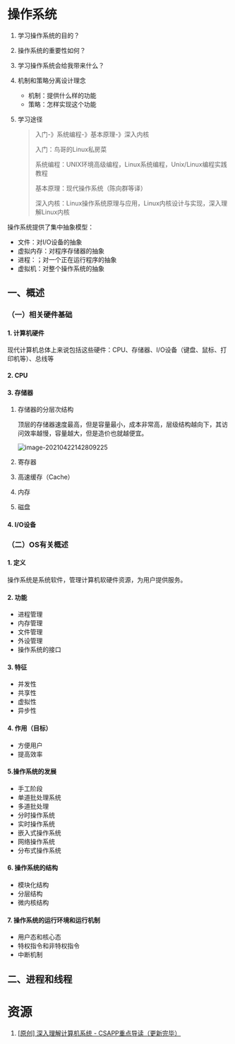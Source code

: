 # 操作系统

1. 学习操作系统的目的？

2. 操作系统的重要性如何？

3. 学习操作系统会给我带来什么？

4. 机制和策略分离设计理念

   * 机制：提供什么样的功能
   * 策略：怎样实现这个功能

5. 学习途径

   > 入门-》系统编程-》基本原理-》深入内核
   >
   > 入门：鸟哥的Linux私房菜
   >
   > 系统编程：UNIX环境高级编程，Linux系统编程，Unix/Linux编程实践教程
   >
   > 基本原理：现代操作系统（陈向群等译）
   >
   > 深入内核：Linux操作系统原理与应用，Linux内核设计与实现，深入理解Linux内核

操作系统提供了集中抽象模型：

* 文件：对I/O设备的抽象
* 虚拟内存：对程序存储器的抽象
* 进程：；对一个正在运行程序的抽象
* 虚拟机：对整个操作系统的抽象

## 一、概述

### （一）相关硬件基础

#### 1. 计算机硬件

​	现代计算机总体上来说包括这些硬件：CPU、存储器、I/O设备（键盘、鼠标、打印机等）、总线等

#### 2. CPU

#### 3. 存储器

1. 存储器的分层次结构

   顶层的存储器速度最高，但是容量最小，成本非常高，层级结构越向下，其访问效率越慢，容量越大，但是造价也就越便宜。

   ![image-20210422142809225](C:\Users\hp\AppData\Roaming\Typora\typora-user-images\image-20210422142809225.png)

2. 寄存器

3. 高速缓存（Cache）

4. 内存

5. 磁盘

#### 4. I/O设备

### （二）OS有关概述

#### 1. 定义

操作系统是系统软件，管理计算机软硬件资源，为用户提供服务。

#### 2. 功能

* 进程管理
* 内存管理
* 文件管理
* 外设管理
* 操作系统的接口

#### 3. 特征

* 并发性
* 共享性
* 虚拟性
* 异步性

#### 4. 作用（目标）

* 方便用户
* 提高效率

#### 5.操作系统的发展

* 手工阶段
* 单道批处理系统
* 多道批处理
* 分时操作系统
* 实时操作系统
* 嵌入式操作系统
* 网络操作系统
* 分布式操作系统

#### 6. 操作系统的结构

* 模块化结构
* 分层结构
* 微内核结构

#### 7. 操作系统的运行环境和运行机制

* 用户态和核心态
* 特权指令和非特权指令
* 中断机制

## 二、进程和线程

# 资源

1. [[原创] 深入理解计算机系统 - CSAPP重点导读（更新完毕）](https://www.bilibili.com/video/BV1RK4y1R7Kf/?spm_id_from=333.999.0.0&vd_source=fabefd3fabfadb9324761989b55c26ea)